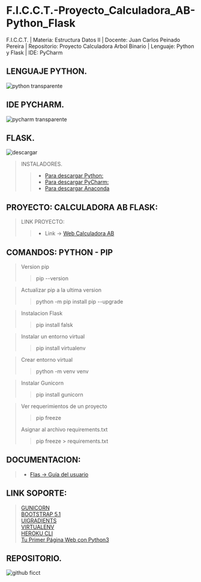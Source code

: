 # F.I.C.C.T.-Proyecto_Calculadora_AB-Python_Flask
F.I.C.C.T. | Materia: Estructura Datos II | Docente: Juan Carlos Peinado Pereira | Repositorio: Proyecto Calculadora Arbol Binario | Lenguaje: Python y Flask | IDE: PyCharm

## LENGUAJE PYTHON.
![python transparente](https://user-images.githubusercontent.com/36086876/118345544-3bef4d00-b503-11eb-9072-8f429dbca6b3.png)

## IDE PYCHARM.
![pycharm transparente](https://user-images.githubusercontent.com/36086876/118345659-0b5be300-b504-11eb-9a94-a79820e5dea5.png)

## FLASK.
![descargar](https://user-images.githubusercontent.com/36086876/147249480-c5a495ad-452c-46e9-b09f-2fe1229c6f16.png)

> INSTALADORES.
>> * [Para descargar Python:](https://www.python.org/) <br>
>> * [Para descargar PyCharm:](https://www.jetbrains.com/es-es/pycharm/) <br>
>> * [Para descargar Anaconda](https://www.anaconda.com/products/individual) 

## PROYECTO: CALCULADORA AB FLASK:
> LINK PROYECTO:
>> + Link -> [Web Calculadora AB](https://jhasmany-jhunnior.github.io/F.I.C.C.T.-Proyecto_Calculadora_AB-Python_Flask)

## COMANDOS: PYTHON - PIP 
> Version pip
> > pip --version

> Actualizar pip a la ultima version
> > python -m pip install pip --upgrade

> Instalacion Flask
> > pip install falsk

> Instalar un entorno virtual
> > pip install virtualenv

> Crear entorno virtual
> > python -m venv venv

> Instalar Gunicorn
> > pip install gunicorn

> Ver requerimientos de un proyecto
> > pip freeze
>
> Asignar al archivo requirements.txt
> > pip freeze > requirements.txt

## DOCUMENTACION:
> * [Flas -> Guía del usuario](https://flask.palletsprojects.com/en/2.0.x/)

## LINK SOPORTE:
>[GUNICORN](https://gunicorn.org/) <br>
>[BOOTSTRAP 5.1](https://getbootstrap.com/docs/5.1/getting-started/introduction/) <br>
>[UIGRADIENTS](https://uigradients.com/#Combi) <br>
>[VIRTUALENV](https://virtualenv.pypa.io/en/latest/) <br>
>[HEROKU CLI](https://devcenter.heroku.com/articles/heroku-cli#download-and-install) <br>
>[Tu Primer Página Web con Python3](https://www.youtube.com/watch?v=fxavwHPJ36o) <br>
> 
## REPOSITORIO. 
![github ficct](https://user-images.githubusercontent.com/36086876/119494544-69bc6900-bd2f-11eb-8c42-810b19ede512.png) 